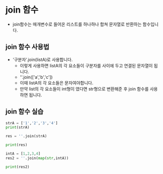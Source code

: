 # join 함수
* join함수는 매개변수로 들어온 리스트를 하나하나 합쳐 문자열로 반환하는 함수입니다.

## join 함수 사용법
* '구분자'.join(listA)로 사용합니다. 
    * 이렇게 사용하면 listA의 각 요소들이 구분자를 사이에 두고 연결된 문자열이 됩니다.
    * ''.join(\['a','b','c'\])
    * 이때 listA의 각 요소들은 문자여야합니다.
    * 만약 list의 각 요소들이 int형이 였다면 str형으로 변환해준 후 join 함수를 사용하면 됩니다.

## join 함수 실습

```python
strA = ['1','2','3','4']
print(strA)

res = ''.join(strA)

print(res)
```


```python
intA = [1,2,3,4]
res2 = ''.join(map(str,intA))

print(res2)
``` 